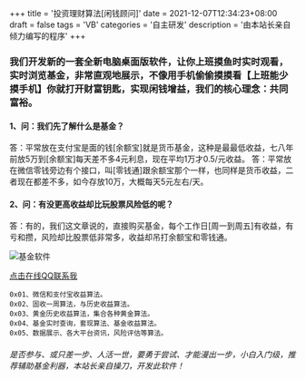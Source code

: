 +++
title = '投资理财算法[闲钱顾问]'
date = 2021-12-07T12:34:23+08:00
draft = false
tags = 'VB'
categories = '自主研发'
description = '由本站长亲自倾力编写的程序'
+++

### 我们开发新的一套全新电脑桌面版软件，让你上班摸鱼时实时观看，实时浏览基金，非常直观地展示，不像用手机偷偷摸摸看【上班能少摸手机】你就打开财富钥匙，实现闲钱增益，我们的核心理念：共同富裕。    

#### 1、问：我们先了解什么是基金？
答：平常放在支付宝是面的钱[余额宝]就是货币基金，这种是最最低收益，七八年前放5万到[余额宝]每天差不多4元利息，现在平均1万才0.5/元收益。
答：平常放在微信零钱旁边有个接口，叫[零钱通]跟余额宝那个一样，也同样是货币收益，二者现在都差不多，如今存放10万，大概每天5元左右/天。

#### 2、问：有没更高收益却比玩股票风险低的呢？
答：有的，我们这文章说的，直接购买基金，每个工作日[周一到周五]有收益，有亏和攒，风险却比股票低非常多，收益却吊打余额宝和零钱通。


![基金软件](https://cos.hkfx.net/attachment/1638851222_5324ed2a.jpg)

[点击在线QQ联系我](http://tencent://message/?uin=3925993 "购买本辅助神器请加我QQ:3925993")
```
0x01、微信和支付宝收益算法。
0x02、固收一周算法，与历史收益算法。
0x03、黄金历史收益算法，集合各种黄金算法。
0x04、基金实时查询，套现算法、基金收益算法。
0x05、数据展示、各大平台资讯，风险评估等算法。
```
###### 是否参与、或只差一步、人活一世，要勇于尝试、才能漫出一步，小白入门级，推荐辅助基金利器，本站长亲自操刀，开发此软件！